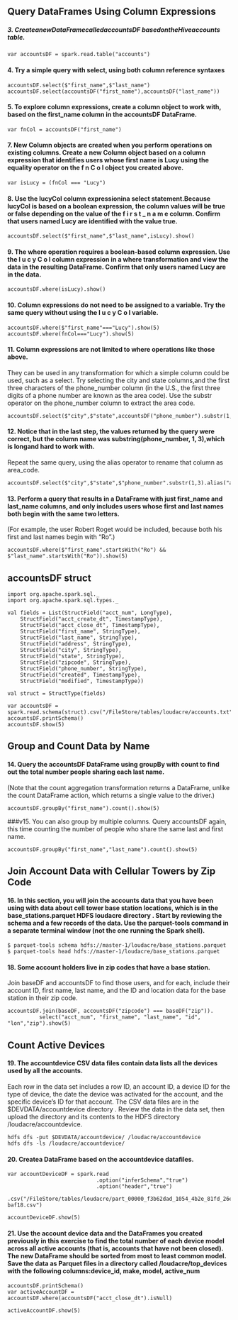 ## Query DataFrames Using Column Expressions


##### 3. CreateanewDataFramecalledaccountsDF basedontheHiveaccounts table.
```
var accountsDF = spark.read.table("accounts")
```


#### 4. Try a simple query with select, using both column reference syntaxes
```
accountsDF.select($"first_name",$"last_name")
accountsDF.select(accountsDF("first_name"),accountsDF("last_name"))
```

#### 5. To explore column expressions, create a column object to work with, based on the first_name column in the accountsDF DataFrame.
```
var fnCol = accountsDF("first_name")
```

#### 7. New Column objects are created when you perform operations on existing columns. Create a new Column object based on a column expression that identifies users whose first name is Lucy using the equality operator on the f n C o l object you created above.
```
var isLucy = (fnCol === "Lucy")
```

#### 8. Use the lucyCol column expressionina select statement.Because lucyCol is based on a boolean expression, the column values will be true or false depending on the value of the f i r s t _ n a m e column. Confirm that users named Lucy are identified with the value true.
```
accountsDF.select($"first_name",$"last_name",isLucy).show()
```

#### 9. The where operation requires a boolean-based column expression. Use the l u c y C o l column expression in a where transformation and view the data in the resulting DataFrame. Confirm that only users named Lucy are in the data.
```
accountsDF.where(isLucy).show()
```

#### 10. Column expressions do not need to be assigned to a variable. Try the same query without using the l u c y C o l variable.
```
accountsDF.where($"first_name"==="Lucy").show(5)
accountsDF.where(fnCol==="Lucy").show(5)
```


#### 11. Column expressions are not limited to where operations like those above. 
They can be used in any transformation for which a simple column could be used, such as a select.
Try selecting the city and state columns,and the first three characters of the phone_number column 
(in the U.S., the first three digits of a phone number are known as the area code). 
Use the substr operator on the phone_number column to extract the area code.
```
accountsDF.select($"city",$"state",accountsDF("phone_number").substr(1,3)).show(5)
```
#### 12. Notice that in the last step, the values returned by the query were correct, but the column name was substring(phone_number, 1, 3),which is longand hard to work with. 
 Repeat the same query, using the alias operator to rename that column as area_code.
```
accountsDF.select($"city",$"state",$"phone_number".substr(1,3).alias("area_code")).show(5)
```

#### 13. Perform a query that results in a DataFrame with just first_name and last_name columns, and only includes users whose first and last names both begin with the same two letters. 
(For example, the user Robert Roget would be included, because both his first and last names begin with “Ro”.)
```
accountsDF.where($"first_name".startsWith("Ro") && $"last_name".startsWith("Ro")).show(5)
```

## accountsDF struct
```
import org.apache.spark.sql._
import org.apache.spark.sql.types._

val fields = List(StructField("acct_num", LongType),
    StructField("acct_create_dt", TimestampType),
    StructField("acct_close_dt", TimestampType),
    StructField("first_name", StringType),
    StructField("last_name", StringType),
    StructField("address", StringType),
    StructField("city", StringType),                  
    StructField("state", StringType),
    StructField("zipcode", StringType),
    StructField("phone_number", StringType),
    StructField("created", TimestampType),                  
    StructField("modified", TimestampType))

val struct = StructType(fields)

var accountsDF = spark.read.schema(struct).csv("/FileStore/tables/loudacre/accounts.txt")
accountsDF.printSchema()
accountsDF.show(5)
```

## Group and Count Data by Name

#### 14. Query the accountsDF DataFrame using groupBy with count to find out the total number people sharing each last name. 
 (Note that the count aggregation transformation returns a DataFrame, unlike the count DataFrame action, which returns a single value to the driver.)
```
accountsDF.groupBy("first_name").count().show(5)
```

###v15. You can also group by multiple columns. Query accountsDF again, this time counting the number of people who share the same last and first name.
```
accountsDF.groupBy("first_name","last_name").count().show(5)
```

## Join Account Data with Cellular Towers by Zip Code

#### 16. In this section, you will join the accounts data that you have been using with data about cell tower base station locations, which is in the base_stations.parquet HDFS loudacre directory . Start by reviewing the schema and a few records of the data. Use the parquet-tools command in a separate terminal window (not the one running the Spark shell).
 ```
$ parquet-tools schema hdfs://master-1/loudacre/base_stations.parquet 
$ parquet-tools head hdfs://master-1/loudacre/base_stations.parquet
```
#### 18. Some account holders live in zip codes that have a base station. 
 Join baseDF and accountsDF to find those users, and for each, include their account ID, first name, last name, and the ID and location data for the base station in their zip code.
```
accountsDF.join(baseDF, accountsDF("zipcode") === baseDF("zip")).
          select("acct_num", "first_name", "last_name", "id", "lon","zip").show(5)
```

## Count Active Devices
#### 19. The accountdevice CSV data files contain data lists all the devices used by all the accounts. 
 Each row in the data set includes a row ID, an account ID, a device ID for the type of device, the date the device was activated for the account, and the specific device’s ID for that account.
 The CSV data files are in the $DEVDATA/accountdevice directory . 
Review the data in the data set, then upload the directory and its contents to the HDFS directory /loudacre/accountdevice.
```
hdfs dfs -put $DEVDATA/accountdevice/ /loudacre/accountdevice
hdfs dfs -ls /loudacre/accountdevice/
```
#### 20. Createa DataFrame based on the accountdevice datafiles.
```
var accountDeviceDF = spark.read
                            .option("inferSchema","true")
                            .option("header","true")
                            .csv("/FileStore/tables/loudacre/part_00000_f3b62dad_1054_4b2e_81fd_26e54c2ae76a-baf18.csv")

accountDeviceDF.show(5)
```

#### 21. Use the account device data and the DataFrames you created previously in this exercise to find the total number of each device model across all active accounts (that is, accounts that have not been closed).  The new DataFrame should be sorted from most to least common model. Save the data as Parquet files in a directory called /loudacre/top_devices with the following columns:device_id, make, model, active_num
 ```
accountsDF.printSchema()
var activeAccountDF = accountsDF.where(accountsDF("acct_close_dt").isNull)
                          
activeAccountDF.show(5)

```
